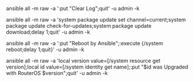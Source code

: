 ansible all -m raw -a ':put "Clear Log";quit' -u admin -k

ansible all -m raw -a 'system package update set channel=current;system package update check-for-updates;system package update download;delay 1;quit' -u admin -k

ansible all -m raw -a ':put "Reboot by Ansible";:execute {/system reboot;delay 1;quit}' -u admin -k

ansible all -m raw -a 'local version value=[/system resource get version];local id value=[/system identity get name];:put "$id was Upgraded with RouterOS $version";quit' -u admin -k
